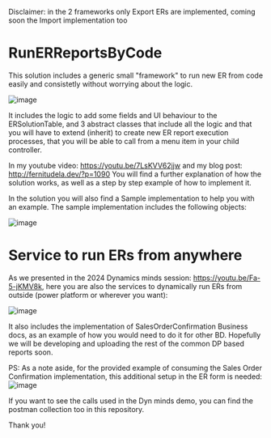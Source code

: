 Disclaimer: in the 2 frameworks only Export ERs are implemented, coming soon the Import implementation too

# RunERReportsByCode

This solution includes a generic small "framework" to run new ER from code easily and consistetly without worrying about the logic.

![image](https://github.com/FernitudelaDev/RunERReportsByCode/assets/143327172/b7c45a3e-40fc-4572-a74e-282a48b94b20)


It includes the logic to add some fields and UI behaviour to the ERSolutionTable, and 3 abstract classes that include all the logic and that you will have to extend (inherit) to create new ER report execution processes, that you will be able to call from a menu item in your child controller. 

In my youtube video: https://youtu.be/7LsKVV62jjw  and my blog post: http://fernitudela.dev/?p=1090 You will find a further explanation of how the solution works, as well as a step by step example of how to implement it.

In the solution you will also find a Sample implementation to help you with an example. The sample implementation includes the following objects:

![image](https://github.com/FernitudelaDev/RunERReportsByCode/assets/143327172/fc1a7cfc-0224-4b07-8b17-7d83839868c2)

# Service to run ERs from anywhere

As we presented in the 2024 Dynamics minds session: https://youtu.be/Fa-5-jKMV8k, 
here you are also the services to dynamically run ERs from outside (power platform or wherever you want):

![image](https://github.com/FernitudelaDev/RunERReportsByCode/assets/143327172/1bcac212-2519-4513-9581-13556036d87a)


It also includes the implementation of SalesOrderConfirmation Business docs, as an example of how you would need to do it for other BD. Hopefully we will be developing and uploading the rest of the common DP based reports soon.

PS: As a note aside, for the provided example of consuming the Sales Order Confirmation implementation, this additional setup in the ER form is needed:
![image](https://github.com/FernitudelaDev/RunERReportsByCode/assets/143327172/573a9b6a-bfb4-4d38-ab54-a2993b3c9d2b)


If you want to see the calls used in the Dyn minds demo, you can find the postman collection too in this repository.

Thank you!
